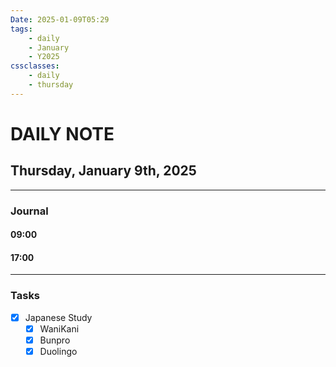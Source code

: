 ```yaml
---
Date: 2025-01-09T05:29
tags:
    - daily
    - January
    - Y2025
cssclasses:
    - daily
    - thursday
---
```

# DAILY NOTE
## Thursday, January 9th, 2025
***
### Journal

#### 09:00

#### 17:00

***
### Tasks
- [x] Japanese Study
    - [x] WaniKani
    - [x] Bunpro
    - [x] Duolingo
